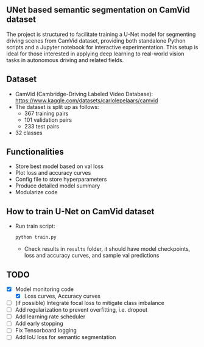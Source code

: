 ## UNet based semantic segmentation on CamVid dataset

The project is structured to facilitate training a U-Net model for segmenting driving scenes from CamVid dataset, providing both standalone Python scripts and a Jupyter notebook for interactive experimentation. This setup is ideal for those interested in applying deep learning to real-world vision tasks in autonomous driving and related fields.

## Dataset

- CamVid (Cambridge-Driving Labeled Video Database): <https://www.kaggle.com/datasets/carlolepelaars/camvid>
- The dataset is split up as follows:
  - 367 training pairs
  - 101 validation pairs
  - 233 test pairs
- 32 classes

## Functionalities

- Store best model based on val loss
- Plot loss and accuracy curves
- Config file to store hyperparameters
- Produce detailed model summary
- Modularize code

## How to train U-Net on CamVid dataset

- Run train script:

  ```bash
  python train.py
  ```

  - Check results in `results` folder, it should have model checkpoints, loss and accuracy curves, and sample val predictions

## TODO

- [x] Model monitoring code
  - [x] Loss curves, Accuracy curves
- [ ] (if possible) Integrate focal loss to mitigate class imbalance
- [ ] Add regularization to prevent overfitting, i.e. dropout
- [ ] Add learning rate scheduler
- [ ] Add early stopping
- [ ] Fix Tensorboard logging
- [ ] Add IoU loss for semantic segmentation
